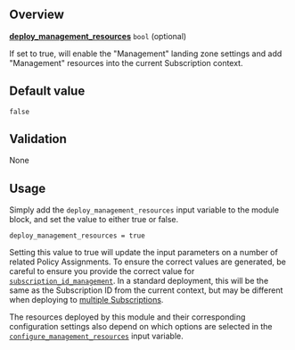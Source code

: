 <!-- markdownlint-disable first-line-h1 -->
## Overview

[**deploy_management_resources**](#overview) `bool` (optional)

If set to true, will enable the "Management" landing zone settings and add "Management" resources into the current Subscription context.

## Default value

`false`

## Validation

None

## Usage

Simply add the `deploy_management_resources` input variable to the module block, and set the value to either true or false.

```hcl
deploy_management_resources = true
```

Setting this value to true will update the input parameters on a number of related Policy Assignments.
To ensure the correct values are generated, be careful to ensure you provide the correct value for [`subscription_id_management`][subscription_id_management].
In a standard deployment, this will be the same as the Subscription ID from the current context, but may be different when deploying to [multiple Subscriptions][wiki_multi_subscription].

The resources deployed by this module and their corresponding configuration settings also depend on which options are selected in the [`configure_management_resources`][configure_management_resources] input variable.

[//]: # "************************"
[//]: # "INSERT LINK LABELS BELOW"
[//]: # "************************"

[this_page]: # "Link for the current page."

[subscription_id_management]:     %5BVariables%5D-subscription_id_management "Instructions for how to use the subscription_id_management variable."
[configure_management_resources]: %5BVariables%5D-configure_management_resources "Instructions for how to use the configure_management_resources variable."
[wiki_multi_subscription]:        %5BUser-Guide%5D-Provider-Configuration#multi-subscription-deployment "[User Guide] Provider Configuration # Multi-Subscription deployment"
